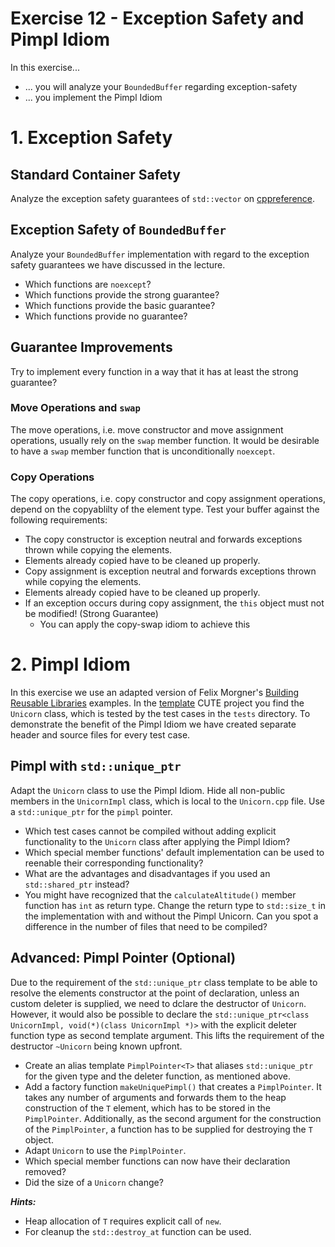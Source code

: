 # Exercise 12 - Exception Safety and Pimpl Idiom

In this exercise...

* ... you will analyze your `BoundedBuffer` regarding exception-safety
* ... you implement the Pimpl Idiom


# 1. Exception Safety

## Standard Container Safety

Analyze the exception safety guarantees of `std::vector` on [cppreference](https://en.cppreference.com/w/cpp/container/vector).

## Exception Safety of `BoundedBuffer`

Analyze your `BoundedBuffer` implementation with regard to the exception safety guarantees we have discussed in the lecture.

* Which functions are `noexcept`?
* Which functions provide the strong guarantee?
* Which functions provide the basic guarantee?
* Which functions provide no guarantee?

## Guarantee Improvements

Try to implement every function in a way that it has at least the strong guarantee?

### Move Operations and `swap`

The move operations, i.e. move constructor and move assignment operations, usually rely on the `swap` member function. It would be desirable to have a `swap` member function that is unconditionally `noexcept`.

### Copy Operations

The copy operations, i.e. copy constructor and copy assignment operations, depend on the copyablilty of the element type. Test your buffer against the following requirements:
* The copy constructor is exception neutral and forwards exceptions thrown while copying the elements.
* Elements already copied have to be cleaned up properly.
* Copy assignment is exception neutral and forwards exceptions thrown while copying the elements.
* Elements already copied have to be cleaned up properly.
* If an exception occurs during copy assignment, the `this` object must not be modified! (Strong Guarantee)
  * You can apply the copy-swap idiom to achieve this



# 2. Pimpl Idiom

In this exercise we use an adapted version of Felix Morgner's [Building Reusable Libraries](https://github.com/fmorgner/building-reusable-libraries/) examples. In the [template](./exercise_templates/w12_template_02_PimplUnicorn) CUTE project you find the `Unicorn` class, which is tested by the test cases in the `tests` directory. To demonstrate the benefit of the Pimpl Idiom we have created separate header and source files for every test case.

## Pimpl with `std::unique_ptr`
Adapt the `Unicorn` class to use the Pimpl Idiom. Hide all non-public members in the `UnicornImpl` class, which is local to the `Unicorn.cpp` file. Use a `std::unique_ptr` for the `pimpl` pointer.

* Which test cases cannot be compiled without adding explicit functionality to the `Unicorn` class after applying the Pimpl Idiom?
* Which special member functions' default implementation can be used to reenable their corresponding functionality?
* What are the advantages and disadvantages if you used an `std::shared_ptr` instead?
* You might have recognized that the `calculateAltitude()` member function has `int` as return type. Change the return type to `std::size_t` in the implementation with and without the Pimpl Unicorn. Can you spot a difference in the number of files that need to be compiled?


## Advanced: Pimpl Pointer (Optional)
Due to the requirement of the `std::unique_ptr` class template to be able to resolve the elements constructor at the point of declaration, unless an custom deleter is supplied, we need to dclare the destructor of `Unicorn`. However, it would also be possible to declare the `std::unique_ptr<class UnicornImpl, void(*)(class UnicornImpl *)>` with the explicit deleter function type as second template argument. This lifts the requirement of the destructor `~Unicorn` being known upfront.

* Create an alias template `PimplPointer<T>` that aliases `std::unique_ptr` for the given type and the deleter function, as mentioned above.
* Add a factory function `makeUniquePimpl()` that creates a `PimplPointer`. It takes any number of arguments and forwards them to the heap construction of the `T` element, which has to be stored in the `PimplPointer`. Additionally, as the second argument for the construction of the `PimplPointer`, a function has to be supplied for destroying the `T` object.
* Adapt `Unicorn` to use the `PimplPointer`.
* Which special member functions can now have their declaration removed?
* Did the size of a `Unicorn` change?


***Hints:***

* Heap allocation of `T` requires explicit call of `new`.
* For cleanup the `std::destroy_at` function can be used.

